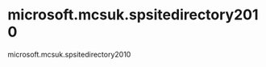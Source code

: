 microsoft.mcsuk.spsitedirectory2010
===================================

microsoft.mcsuk.spsitedirectory2010
